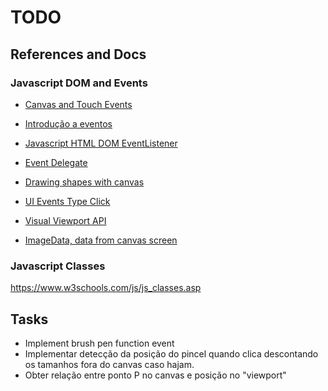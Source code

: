 # TODO


## References and Docs

### Javascript DOM and Events

* [Canvas and Touch Events](https://developer.mozilla.org/en-US/docs/Web/API/Touch_events)

* [Introdução a eventos](https://developer.mozilla.org/pt-BR/docs/Learn/JavaScript/Building_blocks/Events)

* [Javascript HTML DOM EventListener](https://www.w3schools.com/js/js_htmldom_eventlistener.asp)

* [Event Delegate](https://davidwalsh.name/event-delegate)

* [Drawing shapes with canvas](https://developer.mozilla.org/en-US/docs/Web/API/Canvas_API/Tutorial/Drawing_shapes)

* [UI Events Type Click](https://www.w3.org/TR/uievents/#event-type-click)

* [Visual Viewport API](https://developer.mozilla.org/en-US/docs/Web/API/Visual_Viewport_API)

* [ImageData, data from canvas screen](https://developer.mozilla.org/en-US/docs/Web/API/CanvasRenderingContext2D/putImageData)


### Javascript Classes

https://www.w3schools.com/js/js_classes.asp


## Tasks

- Implement brush pen function event
- Implementar detecção da posição do pincel quando clica descontando os tamanhos fora do canvas caso hajam.
- Obter relação entre ponto P no canvas e posição no "viewport"